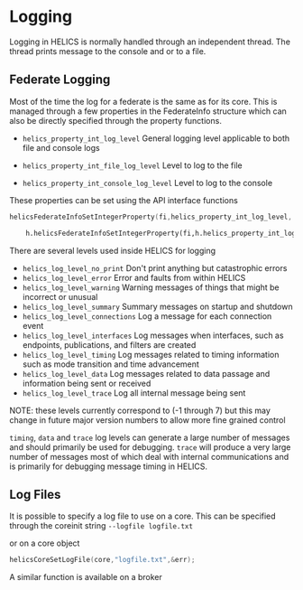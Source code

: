 Logging
=======

Logging in HELICS is normally handled through an independent thread.  The thread prints message to the console and or to a file.  

## Federate Logging
Most of the time the log for a federate is the same as for its core.  This is managed through a few properties in the FederateInfo structure which can also be directly specified through the property functions.

-  `helics_property_int_log_level`  General logging level applicable to both file and console logs 
      
-  `helics_property_int_file_log_level`  Level to log to the file
      
-  `helics_property_int_console_log_level`  Level to log to the console

These properties can be set using the API interface functions

```c
helicsFederateInfoSetIntegerProperty(fi,helics_property_int_log_level, helics_log_level_data,&err);
```

```python
    h.helicsFederateInfoSetIntegerProperty(fi,h.helics_property_int_log_level, h.helics_log_level_data)
```

There are several levels used inside HELICS for logging

-   `helics_log_level_no_print` Don't print anything but catastrophic errors
-   `helics_log_level_error` Error and faults from within HELICS
-   `helics_log_level_warning` Warning messages of things that might be incorrect or unusual
-   `helics_log_level_summary`  Summary messages on startup and shutdown
-   `helics_log_level_connections`  Log a message for each connection event
-   `helics_log_level_interfaces`  Log messages when interfaces, such as endpoints, publications, and filters are created
-   `helics_log_level_timing`  Log messages related to timing information such as mode transition and time advancement
-   `helics_log_level_data`  Log messages related to data passage and information being sent or received
-   `helics_log_level_trace`  Log all internal message being sent

NOTE:  these levels currently correspond to (-1 through 7) but this may change in future major version numbers to allow more fine grained control

`timing`, `data` and `trace` log levels can generate a large number of messages and should primarily be used for debugging.  `trace` will produce a very large number of messages most of which deal with internal communications and is primarily for debugging message timing in HELICS.

## Log Files
It is possible to specify a log file to use on a core.
This can be specified through the coreinit string `--logfile logfile.txt`

or on a core object
```c
helicsCoreSetLogFile(core,"logfile.txt",&err);
```

A similar function is available on a broker

